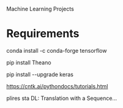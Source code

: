 Machine Learning Projects 

# Requirements

conda install -c conda-forge tensorflow 

pip install Theano

pip install --upgrade keras


https://cntk.ai/pythondocs/tutorials.html

plires sta DL: Translation with a Sequence...
